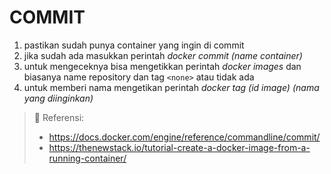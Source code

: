 # COMMIT

1. pastikan sudah punya container yang ingin di commit
2. jika sudah ada masukkan perintah *docker commit (name container)*
3. untuk mengeceknya bisa mengetikkan perintah *docker images* dan biasanya name repository dan tag `<none>` atau tidak ada
4. untuk memberi nama mengetikan perintah *docker tag (id image) (nama yang diinginkan)*

> :link: Referensi:
>
> - <https://docs.docker.com/engine/reference/commandline/commit/>
> - <https://thenewstack.io/tutorial-create-a-docker-image-from-a-running-container/>
